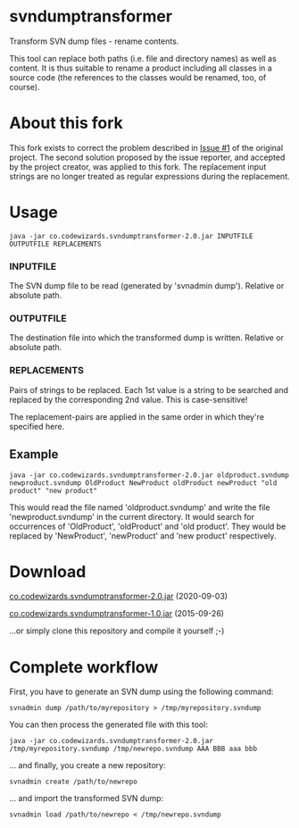 # svndumptransformer
Transform SVN dump files - rename contents.

This tool can replace both paths (i.e. file and directory names) as well as content. It is thus suitable to rename a product including all classes in a source code (the references to the classes would be renamed, too, of course).

# About this fork

This fork exists to correct the problem described in [Issue #1](https://github.com/nlmarco/svndumptransformer/issues/1) of the original project. The second solution proposed by the issue reporter, and accepted by the project creator, was applied to this fork. The replacement input strings are no longer treated as regular expressions during the replacement.

# Usage
    java -jar co.codewizards.svndumptransformer-2.0.jar INPUTFILE OUTPUTFILE REPLACEMENTS

### INPUTFILE
The SVN dump file to be read (generated by 'svnadmin dump'). Relative or absolute path.

### OUTPUTFILE
The destination file into which the transformed dump is written. Relative or absolute path.

### REPLACEMENTS
Pairs of strings to be replaced. Each 1st value is a string to be searched and replaced by the corresponding 2nd value. This is case-sensitive!

The replacement-pairs are applied in the same order in which they're specified here.

## Example
    java -jar co.codewizards.svndumptransformer-2.0.jar oldproduct.svndump newproduct.svndump OldProduct NewProduct oldProduct newProduct "old product" "new product"

This would read the file named 'oldproduct.svndump' and write the file 'newproduct.svndump' in the current directory. It would search for occurrences of 'OldProduct', 'oldProduct' and 'old product'. They would be replaced by 'NewProduct', 'newProduct' and 'new product' respectively.

# Download

[co.codewizards.svndumptransformer-2.0.jar](https://github.com/Forzieri/svndumptransformer/blob/master/release/co.codewizards.svndumptransformer-2.0.jar?raw=true) (2020-09-03)

[co.codewizards.svndumptransformer-1.0.jar](https://github.com/nlmarco/svndumptransformer/blob/master/release/co.codewizards.svndumptransformer-1.0.jar?raw=true) (2015-09-26)

...or simply clone this repository and compile it yourself ;-)

# Complete workflow

First, you have to generate an SVN dump using the following command:

    svnadmin dump /path/to/myrepository > /tmp/myrepository.svndump

You can then process the generated file with this tool:

    java -jar co.codewizards.svndumptransformer-2.0.jar /tmp/myrepository.svndump /tmp/newrepo.svndump AAA BBB aaa bbb

... and finally, you create a new repository:

    svnadmin create /path/to/newrepo

... and import the transformed SVN dump:

    svnadmin load /path/to/newrepo < /tmp/newrepo.svndump
